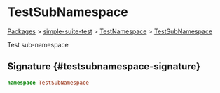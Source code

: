 # TestSubNamespace

[Packages](./index) &gt; [simple-suite-test](./simple-suite-test) &gt; [TestNamespace](./simple-suite-test/testnamespace-namespace) &gt; [TestSubNamespace](./simple-suite-test/testnamespace/testsubnamespace-namespace)

Test sub-namespace

## Signature {#testsubnamespace-signature}

```typescript
namespace TestSubNamespace 
```